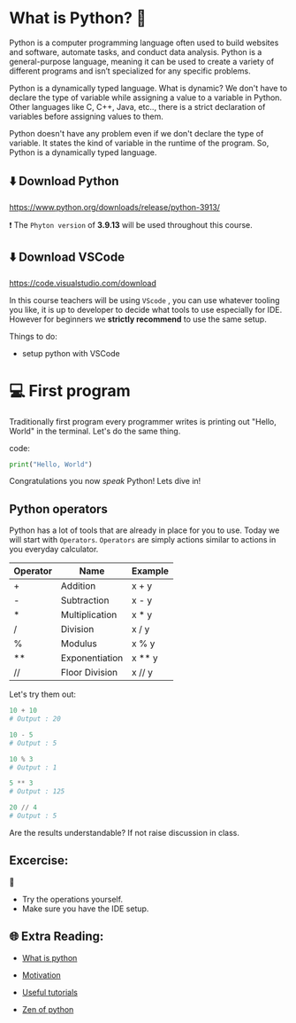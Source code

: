 # What is Python? 🐍 

Python is a computer programming language often used to build websites and software, automate tasks, and conduct data analysis. Python is a general-purpose language, meaning it can be used to create a variety of different programs and isn’t specialized for any specific problems.

Python is a dynamically typed language. What is dynamic? We don't have to declare the type of variable while assigning a value to a variable in Python. Other languages like C, C++, Java, etc.., there is a strict declaration of variables before assigning values to them.

Python doesn't have any problem even if we don't declare the type of variable. It states the kind of variable in the runtime of the program. So, Python is a dynamically typed language.


## ⬇️ Download Python

https://www.python.org/downloads/release/python-3913/

❗   The `Phyton version` of **3.9.13** will be used throughout this course. 

## ⬇️ Download VSCode

https://code.visualstudio.com/download

In this course teachers will be using `VScode` , you can use whatever tooling you like, it is up to developer to decide what tools to use especially for IDE. However for beginners we **strictly recommend** to use the same setup.

Things to do:
* setup python with VSCode


# 💻 First program

Traditionally first program every programmer writes is printing out "Hello, World" in the terminal. Let's do the same thing.

code:

```python
print("Hello, World")
```

Congratulations you now _speak_ Python! Lets dive in!

## Python operators

Python has a lot of tools that are already in place for you to use. Today we will start with `Operators`.
`Operators` are simply actions similar to actions in you everyday calculator.

| Operator  | Name | Example |
| ------------- | ------------- | ------------- |
| +  | Addition  | x + y  |
| -  | Subtraction  | x - y  |
| *  | Multiplication  | x * y  |
| /  | Division  | x / y  |
| %  | Modulus  | x % y  |
| ** | Exponentiation | x ** y  |
| // | Floor Division| x // y  |

Let's try them out:

```python
10 + 10
# Output : 20
```

```python
10 - 5
# Output : 5
```

```python
10 % 3
# Output : 1
```


```python
5 ** 3
# Output : 125
```


```python
20 // 4
# Output : 5
```
Are the results understandable? If not raise discussion in class.

## Excercise:
🧠 
* Try the operations yourself.
* Make sure you have the IDE setup.


## 🌐 Extra Reading:

* [What is python](https://www.python.org/doc/essays/blurb/)

* [Motivation](https://www.simplilearn.com/tutorials/python-tutorial/why-learn-python#:~:text=Python%20is%20a%20very%20popular,as%20the%20top%20programming%20language.)

* [Useful tutorials](https://www.w3schools.com/python/python_intro.asp)

* [Zen of python](https://peps.python.org/pep-0020/)
